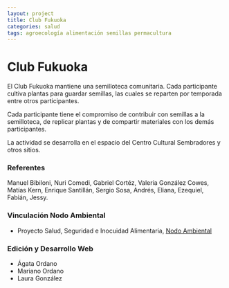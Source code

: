```yaml
---
layout: project
title: Club Fukuoka
categories: salud
tags: agroecología alimentación semillas permacultura
---
```


# Club Fukuoka

El Club Fukuoka mantiene una semilloteca comunitaria. Cada participante cultiva plantas para guardar semillas, las cuales se reparten por temporada entre otros participantes.

Cada participante tiene el compromiso de contribuir con semillas a la semilloteca, de replicar plantas y de compartir materiales con los demás participantes.

La actividad se desarrolla en el espacio del Centro Cultural Sembradores y otros sitios.

### Referentes

Manuel Bibiloni, Nuri Comedi, Gabriel Cortéz, Valeria González Cowes, Matías Kern, Enrique Santillán, Sergio Sosa, Andrés, Eliana, Ezequiel, Fabián, Jessy.

### Vinculación Nodo Ambiental

- Proyecto Salud, Seguridad e Inocuidad Alimentaria, <a href="https://nodoambiental.org">Nodo Ambiental</a>

### Edición y Desarrollo Web

- Ágata Ordano
- Mariano Ordano
- Laura González

